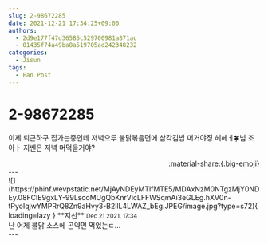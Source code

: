 ```yaml
---
slug: 2-98672285
date: 2021-12-21 17:34:25+09:00
authors:
  - 2d9e177f47d36585c529700981a871ac
  - 01435f74a49ba8a519705ad242348232
categories:
  - Jisun
tags:
  - Fan Post
---
```


# 2-98672285

<div class="post-container" markdown="1">
<div class="content-container md-sidebar__scrollwrap" markdown="1">

이제 퇴근하구 집가는중인데 저녁으루 불닭볶음면에 삼각김밥 머거야징 헤헤ㅔ🍀넘 조아ㅏ 지쎈은 저녁 머먹을거야?

</div>
</div>

<div style="text-align: right;" markdown="1">
<a href="https://weverse.io/fromis9/fanpost/2-98672285" style="text-align: right;">:material-share:{.big-emoji}</a>
</div>
---

<div class="comments-container md-sidebar__scrollwrap" markdown="1">
<div class="comment" markdown="1">
<div class='id-container' markdown="1">
![](https://phinf.wevpstatic.net/MjAyNDEyMTlfMTE5/MDAxNzM0NTgzMjY0NDEy.08FClE9gxLY-99LscoMUgQbKnrVicLFFWSqmAi3eGLEg.hXV0n-tPyoIqjwYMPRrQ8Zn9aHvy3-B2llL4LWAZ_bEg.JPEG/image.jpg?type=s72){ loading=lazy }
**<span class="artist">지선</span>** <small>Dec 21 2021, 17:34</small><br>
</div>
<div class='comment-body' markdown="1">
난 어제 불닭 소스에 곤약면 먹었는ㄷ...
</div>
</div>
</div>
---
